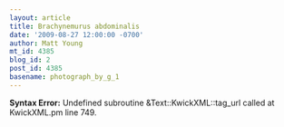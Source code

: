```yaml
---
layout: article
title: Brachynemurus abdominalis
date: '2009-08-27 12:00:00 -0700'
author: Matt Young
mt_id: 4385
blog_id: 2
post_id: 4385
basename: photograph_by_g_1
---
```

<p><strong>Syntax Error:</strong> Undefined subroutine &Text::KwickXML::tag_url called at KwickXML.pm line 749.
</p>
